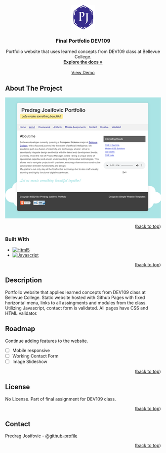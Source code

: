<!-- PROJECT LOGO -->
<br />
<div align="center">
  <a href="https://github.com/pjosifovic/dev109-w24">
    <img src="images/repo-logo.png" alt="Logo" width="80" height="80">
  </a>

<h3 align="center">Final Portfolio DEV109</h3>

  <p align="center">
    Portfolio website that uses learned concepts from DEV109 class at Bellevue College.
    <br />
    <a href="https://github.com/pjosifovic/dev109-w24/tree/main/Final"><strong>Explore the docs »</strong></a>
    <br />
    <br />
    <a href="https://pjosifovic.github.io/dev109-w24/Final/index.html">View Demo</a>
  </p>
</div>

<!-- ABOUT THE PROJECT -->

## About The Project

<p align="center">
  <img src="images/screenshot.png" />
</p>

<p align="right">(<a href="#readme-top">back to top</a>)</p>

### Built With

- [![Html5][Html5]][Html5-url]
- [![Javascript][Javascript]][Javascript-url]

<p align="right">(<a href="#readme-top">back to top</a>)</p>

<!-- GETTING STARTED -->

## Description

Portfolio website that applies learned concepts from DEV109 class at Bellevue College. Static website hosted with Github Pages with fixed horizontal menu, links to all assingments and modules from the class. Utilizing Javascript, contact form is validated. All pages have CSS and HTML validator.

<!-- ROADMAP -->

## Roadmap

Continue adding features to the website.

- [ ] Mobile responsive
- [ ] Working Contact Form
- [ ] Image Slideshow

<p align="right">(<a href="#readme-top">back to top</a>)</p>

<!-- LICENSE -->

## License

No License. Part of final assignment for DEV109 class.

<p align="right">(<a href="#readme-top">back to top</a>)</p>

<!-- CONTACT -->

## Contact

Predrag Josifovic - [@github-profile](https://github.com/pjosifovic)

<p align="right">(<a href="#readme-top">back to top</a>)</p>

<!-- MARKDOWN LINKS & IMAGES -->

[product-screenshot]: images/screenshot.png
[Html5]: https://img.shields.io/badge/logo-html5-blue?logo=html5
[Html5-url]: https://html.spec.whatwg.org/multipage/
[Javascript]: https://img.shields.io/badge/logo-javascript-blue?logo=javascript
[Javascript-url]: https://ecma-international.org/publications-and-standards/standards/ecma-262/
